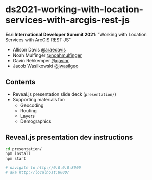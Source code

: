 # ds2021-working-with-location-services-with-arcgis-rest-js

**Esri International Developer Summit 2021**: "Working with Location Services with ArcGIS REST JS"

- Allison Davis [@araedavis](https://github.com/araedavis)
- Noah Mulfinger [@noahmulfinger](https://github.com/noahmulfinger)
- Gavin Rehkemper [@gavinr](https://github.com/gavinr)
- Jacob Wasilkowski [@jwasilgeo](https://github.com/gavinr)

## Contents

- Reveal.js presentation slide deck (`presentation/`)
- Supporting materials for:
  - Geocoding
  - Routing
  - Layers
  - Demographics

## Reveal.js presentation dev instructions

```bash
cd presentation/
npm install
npm start

# navigate to http://0.0.0.0:8000
# aka http://localhost:8000/
```
